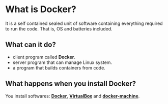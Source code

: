 # What is Docker?
It is a self contained sealed unit of software containing everything required to run the code. That is, OS and batteries included.

## What can it do?
- client program called **Docker**.
- server program that can manage Linux system.
- a program that builds containers from code.

## What happens when you install Docker?

You install softwares: [**Docker**](https://www.docker.com/), [**VirtualBox**](https://www.virtualbox.org/) and [**docker-machine**](https://github.com/docker/machine).
